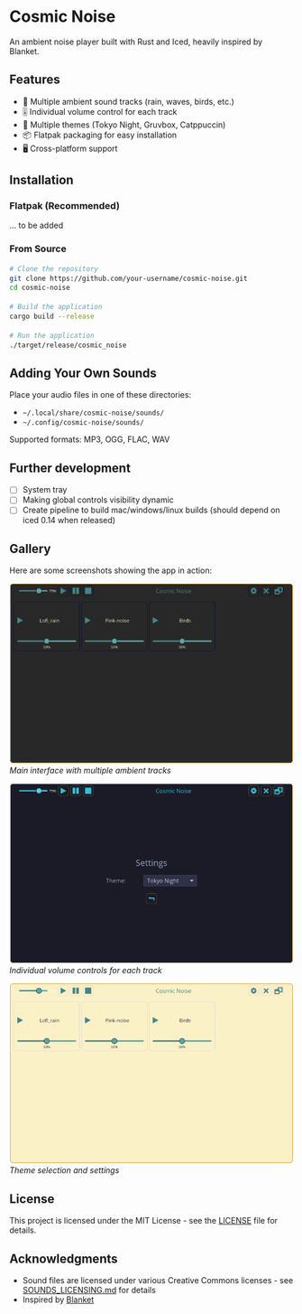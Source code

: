 # Cosmic Noise

An ambient noise player built with Rust and Iced, heavily inspired by Blanket.

## Features

- 🎵 Multiple ambient sound tracks (rain, waves, birds, etc.)
- 🎚️ Individual volume control for each track
- 🎨 Multiple themes (Tokyo Night, Gruvbox, Catppuccin)
- 📦 Flatpak packaging for easy installation
- 🖥️ Cross-platform support

## Installation

### Flatpak (Recommended)

... to be added 

### From Source

```bash
# Clone the repository
git clone https://github.com/your-username/cosmic-noise.git
cd cosmic-noise

# Build the application
cargo build --release

# Run the application
./target/release/cosmic_noise
```

## Adding Your Own Sounds

Place your audio files in one of these directories:
- `~/.local/share/cosmic-noise/sounds/`
- `~/.config/cosmic-noise/sounds/`

Supported formats: MP3, OGG, FLAC, WAV


## Further development
- [ ] System tray
- [ ] Making global controls visibility dynamic
- [ ] Create pipeline to build mac/windows/linux builds (should depend on iced 0.14 when released)

## Gallery

Here are some screenshots showing the app in action:

![Main Interface](assets/screenshots/Screenshot_2025-07-12_14-10-26.png)
*Main interface with multiple ambient tracks*

![Volume Controls](assets/screenshots/Screenshot_2025-07-12_14-10-37.png)
*Individual volume controls for each track*

![Theme Selection](assets/screenshots/Screenshot_2025-07-12_14-10-55.png)
*Theme selection and settings*

## License

This project is licensed under the MIT License - see the [LICENSE](LICENSE) file for details.

## Acknowledgments

- Sound files are licensed under various Creative Commons licenses - see [SOUNDS_LICENSING.md](SOUNDS_LICENSING.md) for details
- Inspired by [Blanket](https://github.com/rafaelmardojai/blanket)

